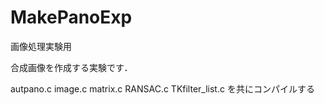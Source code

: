 # MakePanoExp

画像処理実験用

合成画像を作成する実験です．

autpano.c image.c matrix.c RANSAC.c TKfilter_list.c を共にコンパイルする

